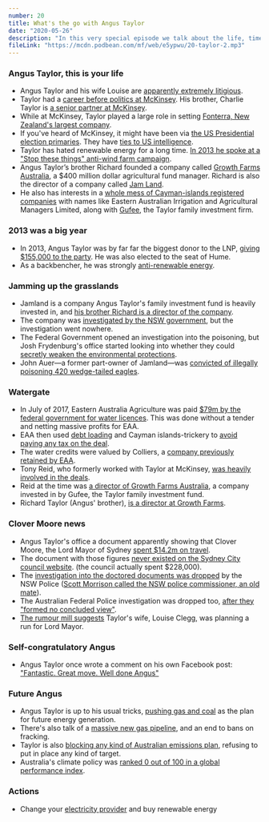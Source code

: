 ```yaml
---
number: 20
title: What's the go with Angus Taylor
date: "2020-05-26"
description: "In this very special episode we talk about the life, times and scandals of Angus Taylor, the Minister for Energy and Emissions Reduction."
fileLink: "https://mcdn.podbean.com/mf/web/e5ypwu/20-taylor-2.mp3"
---
```


### Angus Taylor, this is your life

- Angus Taylor and his wife Louise are [apparently extremely litigious](https://independentaustralia.net/politics/politics-display/taylor-made-deeper-into-the-floodwater-scandal,12638).
- Taylor had a [career before politics at McKinsey](https://www.foreground.com.au/planning-policy/who-is-angus-taylor-australias-assistant-minister-for-cities/). His brother, Charlie Taylor is [a senior partner at McKinsey](https://www.afr.com/politics/federal/angus-taylor-lured-into-politics-then-left-to-languish-20141205-120jys).
- While at McKinsey, Taylor played a large role in setting [Fonterra, New Zealand's largest company](https://en.wikipedia.org/wiki/Fonterra).
- If you've heard of McKinsey, it might have been via [the US Presidential election primaries](https://www.theatlantic.com/politics/archive/2019/12/pete-buttigieg-mckinsey/603421/). They have [ties to US intelligence](https://www.politico.com/story/2019/07/02/spies-intelligence-community-mckinsey-1390863).
- Taylor has hated renewable energy for a long time. [In 2013 he spoke at a "Stop these things" anti-wind farm campaign](https://stopthesethings.com/2013/07/01/rally-angus-taylor/).
- Angus Taylor’s brother Richard founded a company called [Growth Farms Australia](https://www.smh.com.au/national/taylor-packs-up-his-swag-and-sells-the-farm-20200421-p54lwp.html), a $400 million dollar agricultural fund manager. Richard is also the director of a company called [Jam Land](https://www.9news.com.au/national/no-jam-land-declaration-by-angus-taylor/b907d418-fd87-41e2-9f1d-2ef2de0a5f6e).
- He also has interests in a [whole mess of Cayman-islands registered companies](https://www.michaelwest.com.au/angus-taylor-watergate-aml-would-up-in-the-caymans/) with names like Eastern Australian Irrigation and Agricultural Managers Limited, along with [Gufee](https://icacpls.github.io/interests/angus-taylor.html), the Taylor family investment firm.  

### 2013 was a big year

- In 2013, Angus Taylor was by far far the biggest donor to the LNP, [giving $155,000 to the party](https://www.goulburnpost.com.au/story/2068171/the-biggest-donor-angus-taylor-gives-a-chunk-of-change-to-his-party/). He was also elected to the seat of Hume.
- As a backbencher, he was strongly [anti-renewable energy](https://www.crikey.com.au/2019/07/29/well-done-angus/).

### Jamming up the grasslands 

- Jamland is a company Angus Taylor's family investment fund is heavily invested in, and [his brother Richard is a director of the company](https://www.theguardian.com/australia-news/2019/jun/19/angus-taylor-met-environment-department-even-as-it-investigated-company-part-owns-alleged-illegal-land-clearing).
- The company was [investigated by the NSW government](https://www.thebigsmoke.com.au/2019/07/05/the-green-green-grassgate-of-home-angus-taylors-latest-scandal-explained/), but the investigation went nowhere.
- The Federal Government opened an investigation into the poisoning, but Josh Frydenburg's office started looking into whether they could [secretly weaken the environmental protections](https://www.theguardian.com/environment/2020/apr/30/angus-taylor-jam-land-company-part-owned-illegally-poisoned-endangered-grasslands-investigation-finds). 
- John Auer—a former part-owner of Jamland—was [convicted of illegally poisoning 420 wedge-tailed eagles](https://www.theage.com.au/national/victoria/bloody-well-done-texts-and-emails-reveal-scheme-to-poison-eagles-20190917-p52s0z.html).

### Watergate

- In July of 2017, Eastern Australia Agriculture was paid [$79m by the federal government for water licences](https://www.theguardian.com/environment/2018/mar/02/cotton-company-reaped-52m-windfall-in-sale-of-water-rights-to-government). This was done without a tender and netting massive profits for EAA. 
- EAA then used [debt loading](https://www.investopedia.com/terms/d/debt-loading.asp) and Cayman islands-trickery to [avoid paying any tax on the deal](https://www.michaelwest.com.au/barnaby-joyce-angus-taylor-australia-and-the-caribbean/).
- The water credits were valued by Colliers, a [company previously retained by EAA](https://www.theguardian.com/environment/2018/mar/02/cotton-company-reaped-52m-windfall-in-sale-of-water-rights-to-government). 
- Tony Reid, who formerly worked with Taylor at McKinsey, [was heavily involved in the deals](https://independentaustralia.net/life/life-display/angus-taylor-and-tony-reid-joined-at-the-business-hip,12663).
- Reid at the time was [a director of Growth Farms Australia](https://www.theguardian.com/australia-news/2019/apr/25/new-questions-raised-over-calculations-behind-80m-water-buyback), a company invested in by Gufee, the Taylor family investment fund.
- Richard Taylor (Angus' brother), [is a director at Growth Farms](https://growthfarms.com.au/people/).

### Clover Moore news

- Angus Taylor's office a document apparently showing that Clover Moore, the Lord Mayor of Sydney [spent $14.2m on travel](https://www.theguardian.com/australia-news/2019/oct/23/doctored-documents-angus-taylor-news-corp-climate-clover-moore).
- The document with those figures [never existed on the Sydney City council website](https://www.theguardian.com/australia-news/2019/oct/25/angus-taylor-apologises-clover-moore-document-used-to-attack-her). (the council actually spent $228,000).
- The [investigation into the doctored documents was dropped](https://independentaustralia.net/politics/politics-display/wrens-week-angus-taylor-sets-the-benchmark-for-political-scandal,13363) by the NSW Police ([Scott Morrison called the NSW police commissioner, an old mate](https://www.2gb.com/nsw-police-commissioner-reveals-his-special-connection-to-scott-morrison/)).
- The Australian Federal Police investigation was dropped too, [after they "formed no concluded view"](https://www.theguardian.com/australia-news/2020/may/13/afp-formed-no-concluded-view-about-who-altered-documents-angus-taylor-used-to-attack-clover-moore). 
- [The rumour mill suggests](https://www.canberratimes.com.au/story/6656549/questions-over-angus-taylors-wife-sparks-uproar/) Taylor's wife, Louise Clegg, was planning a run for Lord Mayor.

### Self-congratulatory Angus

- Angus Taylor once wrote a comment on his own Facebook post: ["Fantastic. Great move. Well done Angus"](https://www.theguardian.com/australia-news/2019/may/01/well-done-me-angus-taylor-praises-himself-as-fantastic-in-twitter-fail)

### Future Angus

- Angus Taylor is up to his usual tricks, [pushing gas and coal](https://reneweconomy.com.au/taylor-puts-gas-and-ccs-at-centre-of-technology-roadmap-coal-and-nuclear-not-excluded-11177/) as the plan for future energy generation.
- There's also talk of a [massive new gas pipeline](https://www.sbs.com.au/news/climate-experts-cautiously-optimistic-about-federal-government-s-tech-roadmap), and an end to bans on fracking.
- Taylor is also [blocking any kind of Australian emissions plan](https://www.theguardian.com/environment/2020/may/19/angus-taylor-says-it-is-not-australian-government-policy-to-achieve-net-zero-emissions-by-2050), refusing to put in place any kind of target.
- Australia's climate policy was [ranked 0 out of 100 in a global performance index](https://www.climate-change-performance-index.org/country/australia).

### Actions

- Change your [electricity provider](https://www.greenelectricityguide.org.au) and buy renewable energy

